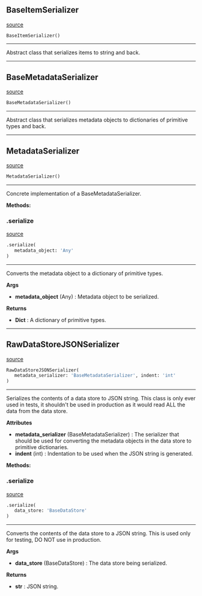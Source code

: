 #


## BaseItemSerializer
[source](https://github.com/estudio89/estudio89/maestro-python/blob/master/maestro/core/serializer.py/#L16)
```python 
BaseItemSerializer()
```


---
Abstract class that serializes items to string and back.

----


## BaseMetadataSerializer
[source](https://github.com/estudio89/estudio89/maestro-python/blob/master/maestro/core/serializer.py/#L37)
```python 
BaseMetadataSerializer()
```


---
Abstract class that serializes metadata objects to dictionaries of primitive types and back.


----


## MetadataSerializer
[source](https://github.com/estudio89/estudio89/maestro-python/blob/master/maestro/core/serializer.py/#L51)
```python 
MetadataSerializer()
```


---
Concrete implementation of a BaseMetadataSerializer.



**Methods:**


### .serialize
[source](https://github.com/estudio89/estudio89/maestro-python/blob/master/maestro/core/serializer.py/#L100)
```python
.serialize(
   metadata_object: 'Any'
)
```

---
Converts the metadata object to a dictionary of primitive types.


**Args**

* **metadata_object** (Any) : Metadata object to be serialized.


**Returns**

* **Dict**  : A dictionary of primitive types.


----


## RawDataStoreJSONSerializer
[source](https://github.com/estudio89/estudio89/maestro-python/blob/master/maestro/core/serializer.py/#L112)
```python 
RawDataStoreJSONSerializer(
   metadata_serializer: 'BaseMetadataSerializer', indent: 'int'
)
```


---
Serializes the contents of a data store to JSON string. This class is only ever used in tests,
it shouldn't be used in production as it would read ALL the data from the data store.


**Attributes**

* **metadata_serializer** (BaseMetadataSerializer) : The serializer that should be used for converting the metadata objects in the data store to primitive dictionaries.
* **indent** (int) : Indentation to be used when the JSON string is generated.



**Methods:**


### .serialize
[source](https://github.com/estudio89/estudio89/maestro-python/blob/master/maestro/core/serializer.py/#L133)
```python
.serialize(
   data_store: 'BaseDataStore'
)
```

---
Converts the contents of the data store to a JSON string. This is used only for testing, DO NOT use in production.


**Args**

* **data_store** (BaseDataStore) : The data store being serialized.


**Returns**

* **str**  : JSON string.

